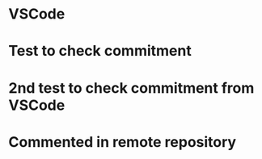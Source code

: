 # VSCode
# Test to check commitment 
# 2nd test to check commitment from VSCode
# Commented in remote repository
